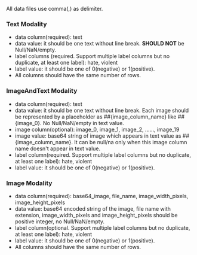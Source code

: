 All data files use comma(,) as delimiter.

### Text Modality

- data column(required): text
- data value: it should be one text without line break. **SHOULD NOT** be Null/NaN/empty.
- label columns (required. Support multiple label columns but no duplicate, at least one label): hate, violent
- label value: it should be one of 0(negative) or 1(positive).
- All columns should have the same number of rows.

### ImageAndText Modality

- data column(required): text
- data value: it should be one text without line break. Each image should be represented by a placeholder as ##{image_column_name} like ##{image_0}. No Null/NaN/empty in text value.
- image column(optional): image_0, image_1, image_2, ……, image_19
- image value: base64 string of image which appears in text value as ##{image_column_name}. It can be null/na only when this image column name doesn't appear in text value.
- label column(required. Support multiple label columns but no duplicate, at least one label): hate, violent
- label value: it should be one of 0(negative) or 1(positive).

### Image Modality

- data column(required): base64_image, file_name, image_width_pixels, image_height_pixels
- data value: base64 encoded string of the image, file name with extension, image_width_pixels and image_height_pixels should be positive integer, no Null/NaN/empty.
- label column(optional. Support multiple label columns but no duplicate, at least one label): hate, violent
- label value: it should be one of 0(negative) or 1(positive).
- All columns should have the same number of rows.
